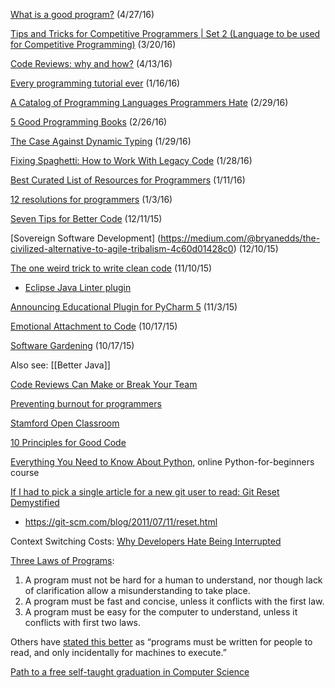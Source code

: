 [What is a good program?](http://engineering.theladders.com/2016/04/26/what-is-a-good-program/) (4/27/16)

[Tips and Tricks for Competitive Programmers | Set 2 (Language to be used for Competitive Programming)](http://www.geeksforgeeks.org/tips-and-tricks-for-competitive-programmers-set-2-which-language-should-be-used-for-competitive-programming/) (3/20/16)

[Code Reviews: why and how?](https://www.kenneth-truyers.net/2016/04/08/code-reviews-why-and-how/) (4/13/16)

[Every programming tutorial ever](http://theincidentaleconomist.com/wordpress/every-programming-tutorial-ever/) (1/16/16)

[A Catalog of Programming Languages Programmers Hate](http://motherboard.vice.com/read/a-catalog-of-programming-languages-that-programmers-hate?trk_source=recommended) (2/29/16)

[5 Good Programming Books](https://www.reddit.com/user/javinpaul) (2/26/16)

[The Case Against Dynamic Typing](http://blog.debugme.eu/dynamic-typing/) (1/29/16)

[Fixing Spaghetti: How to Work With Legacy Code](http://www.ethode.com/blog/fixing-spaghetti-how-to-work-with-legacy-code) (1/28/16)

[Best Curated List of Resources for Programmers](https://github.com/fcrimins/awesome) (1/11/16)

[12 resolutions for programmers](http://matt.might.net/articles/programmers-resolutions/) (1/3/16)

[Seven Tips for Better Code](http://alesnosek.com/blog/2015/06/06/seven-tips-for-better-code/) (12/11/15)

[Sovereign Software Development] (https://medium.com/@bryanedds/the-civilized-alternative-to-agile-tribalism-4c60d01428c0) (12/10/15)

[The one weird trick to write clean code](http://www.hugotunius.se/clean-code/code/ci/2015/11/09/the-one-weird-trick-to-write-clean-code.html) (11/10/15)
* [Eclipse Java Linter plugin](https://www.google.com/search?q=linter+for+java&ie=utf-8&oe=utf-8#q=linter+java+eclipse)

[Announcing Educational Plugin for PyCharm 5](http://blog.jetbrains.com/pycharm/2015/11/announcing-educational-plugin-for-pycharm-5/?utm_source=feedburner&utm_medium=feed&utm_campaign=Feed%3A+Pycharm+%28JetBrains+PyCharm+Blog%29) (11/3/15)

[Emotional Attachment to Code](http://www.codereadability.com/emotional-attachment-to-code/) (10/17/15)

[Software Gardening](http://alecmunro.blogspot.com/2015/10/software-gardening-in-practice.html) (10/17/15)

Also see: [[Better Java]]

[Code Reviews Can Make or Break Your Team](https://medium.com/swlh/code-reviews-can-make-or-break-your-team-a3cfdcc15de1)

[Preventing burnout for programmers](https://medium.com/@karolisram/preventing-burnout-for-programmers-12b4968adbaa)

[Stamford Open Classroom](http://openclassroom.stanford.edu/MainFolder/HomePage.php)

[10 Principles for Good Code](http://blog.d3in.org/post/130288777151/10-principles-for-good-code)

[Everything You Need to Know About Python](http://academy.ehacking.net/courses/python-and-python-django-for-beginners-2-course-package/), online Python-for-beginners course

[If I had to pick a single article for a new git user to read: Git Reset Demystified](https://www.reddit.com/r/programming/comments/3mp5ok/if_i_had_to_pick_a_single_article_for_a_new_git/)
* https://git-scm.com/blog/2011/07/11/reset.html

Context Switching Costs: [Why Developers Hate Being Interrupted](http://thetomorrowlab.com/2015/01/why-developers-hate-being-interrupted/)

[Three Laws of Programs](http://jeremymikkola.com/posts/2015_08_28_warming_up_to_go.html):
  1. A program must not be hard for a human to understand, nor though lack of clarification allow a misunderstanding to take place.
  2. A program must be fast and concise, unless it conflicts with the first law.
  3. A program must be easy for the computer to understand, unless it conflicts with first two laws.

  Others have [stated this better](https://mitpress.mit.edu/sicp/front/node3.html) as “programs must be written for people to read, and only incidentally for machines to execute.”

[Path to a free self-taught graduation in Computer Science](https://github.com/open-source-society/computer-science-and-engineering)